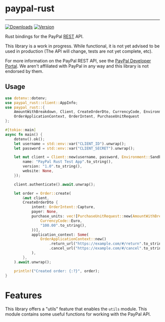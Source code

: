 # paypal-rust

--- 

[![Downloads](https://img.shields.io/crates/d/paypal-rust?style=for-the-badge)](https://crates.io/crates/paypal-rust)
[![Version](https://img.shields.io/crates/v/paypal-rust?style=for-the-badge)](https://crates.io/crates/paypal-rust)

Rust bindings for the PayPal [REST](https://developer.paypal.com/api/rest) API.

This library is a work in progress. While functional, it is not yet advised
to be used in production (The API will change, tests are not yet complete, etc).

For more information on the PayPal REST API, see the [PayPal Developer Portal](https://developer.paypal.com/api/rest).
We aren't affiliated with PayPal in any way and this library is not endorsed by them.

## Usage

```rust
use dotenv::dotenv;
use paypal_rust::client::AppInfo;
use paypal_rust::{
    AmountWithBreakdown, Client, CreateOrderDto, CurrencyCode, Environment, Order,
    OrderApplicationContext, OrderIntent, PurchaseUnitRequest
};

#[tokio::main]
async fn main() {
    dotenv().ok();
    let username = std::env::var("CLIENT_ID").unwrap();
    let password = std::env::var("CLIENT_SECRET").unwrap();

    let mut client = Client::new(username, password, Environment::Sandbox).with_app_info(AppInfo {
        name: "PayPal Rust Test App".to_string(),
        version: "1.0".to_string(),
        website: None,
    });

    client.authenticate().await.unwrap();

    let order = Order::create(
        &mut client,
        CreateOrderDto {
            intent: OrderIntent::Capture,
            payer: None,
            purchase_units: vec![PurchaseUnitRequest::new(AmountWithBreakdown::new(
                CurrencyCode::Euro,
                "100.00".to_string(),
            ))],
            application_context: Some(
                OrderApplicationContext::new()
                    .return_url("https://example.com/#/return".to_string())
                    .cancel_url("https://example.com/#/cancel".to_string()),
            ),
        },
    ).await.unwrap();

    println!("Created order: {:?}", order);
}
```

# Features

This library offers a "utils" feature that enables the `utils` module. This module contains
some useful functions for working with the PayPal API.